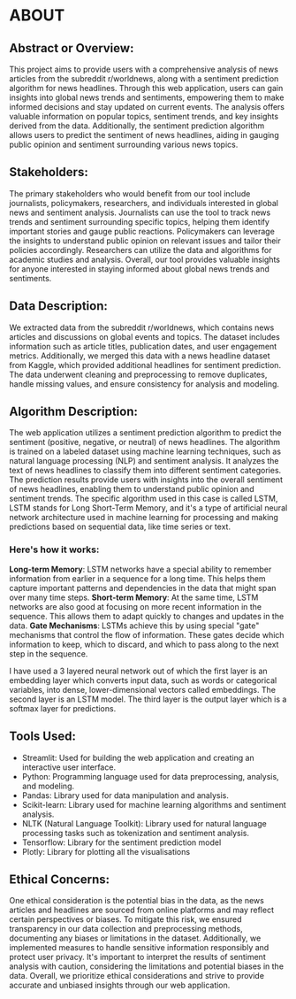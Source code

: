 # ABOUT

## Abstract or Overview:
This project aims to provide users with a comprehensive analysis of news articles from the subreddit r/worldnews, along with a sentiment prediction algorithm for news headlines. Through this web application, users can gain insights into global news trends and sentiments, empowering them to make informed decisions and stay updated on current events. The analysis offers valuable information on popular topics, sentiment trends, and key insights derived from the data. Additionally, the sentiment prediction algorithm allows users to predict the sentiment of news headlines, aiding in gauging public opinion and sentiment surrounding various news topics.

## Stakeholders:
The primary stakeholders who would benefit from our tool include journalists, policymakers, researchers, and individuals interested in global news and sentiment analysis. Journalists can use the tool to track news trends and sentiment surrounding specific topics, helping them identify important stories and gauge public reactions. Policymakers can leverage the insights to understand public opinion on relevant issues and tailor their policies accordingly. Researchers can utilize the data and algorithms for academic studies and analysis. Overall, our tool provides valuable insights for anyone interested in staying informed about global news trends and sentiments.

## Data Description:
We extracted data from the subreddit r/worldnews, which contains news articles and discussions on global events and topics. The dataset includes information such as article titles, publication dates, and user engagement metrics. Additionally, we merged this data with a news headline dataset from Kaggle, which provided additional headlines for sentiment prediction. The data underwent cleaning and preprocessing to remove duplicates, handle missing values, and ensure consistency for analysis and modeling.

## Algorithm Description:
The web application utilizes a sentiment prediction algorithm to predict the sentiment (positive, negative, or neutral) of news headlines. The algorithm is trained on a labeled dataset using machine learning techniques, such as natural language processing (NLP) and sentiment analysis. It analyzes the text of news headlines to classify them into different sentiment categories. The prediction results provide users with insights into the overall sentiment of news headlines, enabling them to understand public opinion and sentiment trends. The specific algorithm used in this case is called LSTM, LSTM stands for Long Short-Term Memory, and it's a type of artificial neural network architecture used in machine learning for processing and making predictions based on sequential data, like time series or text. 

### Here's how it works:
**Long-term Memory**: LSTM networks have a special ability to remember information from earlier in a sequence for a long time. This helps them capture important patterns and dependencies in the data that might span over many time steps.
**Short-term Memory**: At the same time, LSTM networks are also good at focusing on more recent information in the sequence. This allows them to adapt quickly to changes and updates in the data.
**Gate Mechanisms**: LSTMs achieve this by using special "gate" mechanisms that control the flow of information. These gates decide which information to keep, which to discard, and which to pass along to the next step in the sequence.

I have used a 3 layered neural network out of which the first layer is an embedding layer which converts input data, such as words or categorical variables, into dense, lower-dimensional vectors called embeddings. The second layer is an LSTM model. The third layer is the output layer which is a softmax layer for predictions.

## Tools Used:
- Streamlit: Used for building the web application and creating an interactive user interface.
- Python: Programming language used for data preprocessing, analysis, and modeling.
- Pandas: Library used for data manipulation and analysis.
- Scikit-learn: Library used for machine learning algorithms and sentiment analysis.
- NLTK (Natural Language Toolkit): Library used for natural language processing tasks such as tokenization and sentiment analysis.
- Tensorflow: Library for the sentiment prediction model
- Plotly: Library for plotting all the visualisations

## Ethical Concerns:
One ethical consideration is the potential bias in the data, as the news articles and headlines are sourced from online platforms and may reflect certain perspectives or biases. To mitigate this risk, we ensured transparency in our data collection and preprocessing methods, documenting any biases or limitations in the dataset. Additionally, we implemented measures to handle sensitive information responsibly and protect user privacy. It's important to interpret the results of sentiment analysis with caution, considering the limitations and potential biases in the data. Overall, we prioritize ethical considerations and strive to provide accurate and unbiased insights through our web application.
